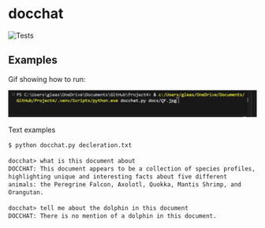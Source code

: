 # docchat
![Tests](https://github.com/GabrielJLea/Project4/actions/workflows/tests.yml/badge.svg)

## Examples

Gif showing how to run:

![example](Video/LLM.gif)

Text examples

```
$ python docchat.py decleration.txt

docchat> what is this document about
DOCCHAT: This document appears to be a collection of species profiles, highlighting unique and interesting facts about five different animals: the Peregrine Falcon, Axolotl, Quokka, Mantis Shrimp, and Orangutan.

docchat> tell me about the dolphin in this document
DOCCHAT: There is no mention of a dolphin in this document.
```
